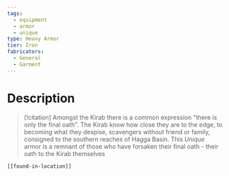 ```yaml
---
tags:
  - equipment
  - armor
  - unique
type: Heavy Armor
tier: Iron
fabricators:
  - General
  - Garment
---
```

# Description
> [!citation]
> Amongst the Kirab there is a common expression "there is only the final oath". The Kirab know how close they are to the edge, to becoming what they despise, scavengers without friend or family, consigned to the southern reaches of Hagga Basin. This *Unique* armor is a remnant of those who have forsaken their final oath - their oath to the Kirab themselves
```meta-bind-embed
[[found-in-location]]
```